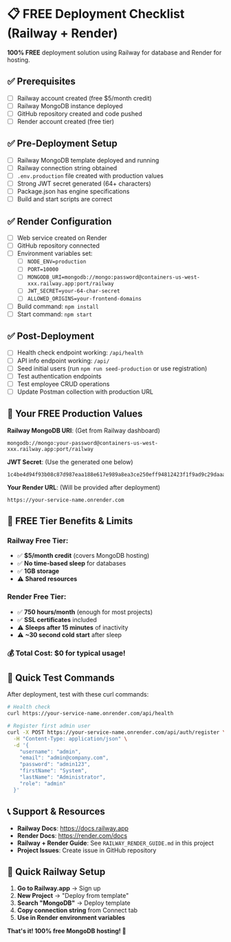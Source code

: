 # 📋 FREE Deployment Checklist (Railway + Render)

**100% FREE** deployment solution using Railway for database and Render for hosting.

## ✅ Prerequisites
- [ ] Railway account created (free $5/month credit)
- [ ] Railway MongoDB instance deployed
- [ ] GitHub repository created and code pushed
- [ ] Render account created (free tier)

## ✅ Pre-Deployment Setup
- [ ] Railway MongoDB template deployed and running
- [ ] Railway connection string obtained
- [ ] `.env.production` file created with production values
- [ ] Strong JWT secret generated (64+ characters)
- [ ] Package.json has engine specifications
- [ ] Build and start scripts are correct

## ✅ Render Configuration
- [ ] Web service created on Render
- [ ] GitHub repository connected
- [ ] Environment variables set:
  - [ ] `NODE_ENV=production`
  - [ ] `PORT=10000`
  - [ ] `MONGODB_URI=mongodb://mongo:password@containers-us-west-xxx.railway.app:port/railway`
  - [ ] `JWT_SECRET=your-64-char-secret`
  - [ ] `ALLOWED_ORIGINS=your-frontend-domains`
- [ ] Build command: `npm install`
- [ ] Start command: `npm start`

## ✅ Post-Deployment
- [ ] Health check endpoint working: `/api/health`
- [ ] API info endpoint working: `/api/`
- [ ] Seed initial users (run `npm run seed-production` or use registration)
- [ ] Test authentication endpoints
- [ ] Test employee CRUD operations
- [ ] Update Postman collection with production URL

## 🔧 Your FREE Production Values

**Railway MongoDB URI**: (Get from Railway dashboard)
```
mongodb://mongo:your-password@containers-us-west-xxx.railway.app:port/railway
```

**JWT Secret**: (Use the generated one below)
```
1c4be4d94f93b08c87d987eaa188e617e989a8ea3ce250eff94812423f1f9ad9c29daaad7fef4beb010ebd32e4adff53bc97c81b7909ef20ab2541ba4548cc5d
```

**Your Render URL**: (Will be provided after deployment)
```
https://your-service-name.onrender.com
```

## 🚨 FREE Tier Benefits & Limits

### Railway Free Tier:
- ✅ **$5/month credit** (covers MongoDB hosting)
- ✅ **No time-based sleep** for databases
- ✅ **1GB storage** 
- ⚠️ **Shared resources**

### Render Free Tier:
- ✅ **750 hours/month** (enough for most projects)
- ✅ **SSL certificates** included
- ⚠️ **Sleeps after 15 minutes** of inactivity
- ⚠️ **~30 second cold start** after sleep

### 💰 **Total Cost: $0** for typical usage!

## 🎯 Quick Test Commands

After deployment, test with these curl commands:

```bash
# Health check
curl https://your-service-name.onrender.com/api/health

# Register first admin user
curl -X POST https://your-service-name.onrender.com/api/auth/register \
  -H "Content-Type: application/json" \
  -d '{
    "username": "admin",
    "email": "admin@company.com", 
    "password": "admin123",
    "firstName": "System",
    "lastName": "Administrator",
    "role": "admin"
  }'
```

## 📞 Support & Resources

- **Railway Docs**: https://docs.railway.app
- **Render Docs**: https://render.com/docs
- **Railway + Render Guide**: See `RAILWAY_RENDER_GUIDE.md` in this project
- **Project Issues**: Create issue in GitHub repository

## 🎯 Quick Railway Setup

1. **Go to Railway.app** → Sign up
2. **New Project** → "Deploy from template"
3. **Search "MongoDB"** → Deploy template
4. **Copy connection string** from Connect tab
5. **Use in Render environment variables**

**That's it! 100% free MongoDB hosting! 🎉**
